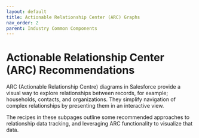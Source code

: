 ```yaml
---
layout: default
title: Actionable Relationship Center (ARC) Graphs
nav_order: 2
parent: Industry Common Components
---
```

# Actionable Relationship Center (ARC) Recommendations

ARC (Actionable Relationship Centre) diagrams in Salesforce provide a visual way to explore relationships between records, for example; households, contacts, and organizations. They simplify navigation of complex relationships by presenting them in an interactive view.

The recipes in these subpages outline some recommended approaches to relationship data tracking, and leveraging ARC functionality to visualize that data.
